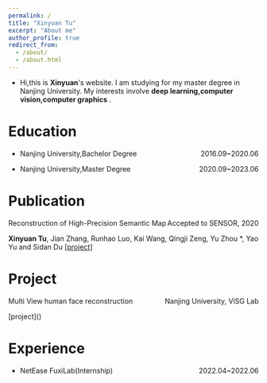 ```yaml
---
permalink: /
title: "Xinyuan Tu"
excerpt: "About me"
author_profile: true
redirect_from: 
  - /about/
  - /about.html
---
```


- Hi,this is **Xinyuan**'s website. I am studying for my master degree in Nanjing University. My interests involve **deep learning,computer vision,computer graphics** .

Education
======
- <p style="text-align:left;">Nanjing University,Bachelor Degree <span style="float:right;">2016.09~2020.06</span></p>
- <p style="text-align:left;">Nanjing University,Master Degree <span style="float:right;">2020.09~2023.06</span></p>

Publication
======
<p style="text-align:left;">Reconstruction of High-Precision Semantic Map  <span style="float:right;">Accepted to SENSOR, 2020</span></p>

**Xinyuan Tu**, Jian Zhang, Runhao Luo, Kai Wang, Qingji Zeng, Yu Zhou *, Yao Yu and Sidan Du
[<a href="https://txycircle.github.io/files/projects/index_sensors.html">project</a>]

Project
======
<p style="text-align:left;">Multi View human face reconstruction  <span style="float:right;">
Nanjing University, ViSG Lab</span></p>[project]()

Experience
======
- <p style="text-align:left;">NetEase FuxiLab(Internship) <span style="float:right;">2022.04~2022.06</span></p>

